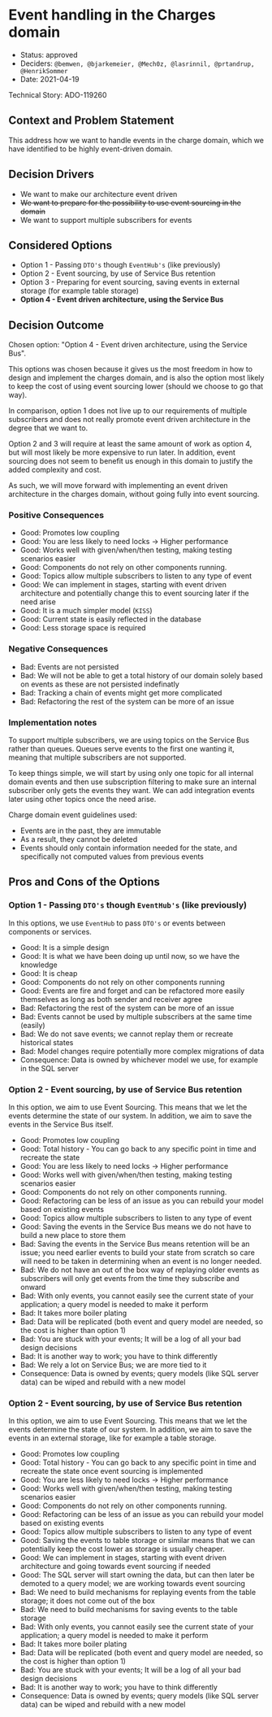 # Event handling in the Charges domain

* Status: approved
* Deciders: `@bemwen, @bjarkemeier, @Mech0z, @lasrinnil, @prtandrup, @HenrikSommer`
* Date: 2021-04-19

Technical Story: ADO-119260

## Context and Problem Statement

This address how we want to handle events in the charge domain, which we have identified to be highly event-driven domain.

## Decision Drivers

* We want to make our architecture event driven
* ~~We want to prepare for the possibility to use event sourcing in the domain~~
* We want to support multiple subscribers for events

## Considered Options

* Option 1 - Passing `DTO's` though `EventHub's` (like previously)
* Option 2 - Event sourcing, by use of Service Bus retention
* Option 3 - Preparing for event sourcing, saving events in external storage (for example table storage)
* __Option 4 - Event driven architecture, using the Service Bus__

## Decision Outcome

Chosen option: "Option 4 - Event driven architecture, using the Service Bus".

This options was chosen because it gives us the most freedom in how to design and implement the charges domain, and is also the option most likely to keep the cost of using event sourcing lower (should we choose to go that way).

In comparison, option 1 does not live up to our requirements of multiple subscribers and does not really promote event driven architecture in the degree that we want to.

Option 2 and 3 will require at least the same amount of work as option 4, but will most likely be more expensive to run later. In addition, event sourcing does not seem to benefit us enough in this domain to justify the added complexity and cost.

As such, we will move forward with implementing an event driven architecture in the charges domain, without going fully into event sourcing.

### Positive Consequences <!-- optional -->

* Good: Promotes low coupling
* Good: You are less likely to need locks -> Higher performance
* Good: Works well with given/when/then testing, making testing scenarios easier
* Good: Components do not rely on other components running.
* Good: Topics allow multiple subscribers to listen to any type of event
* Good: We can implement in stages, starting with event driven architecture and potentially change this to event sourcing later if the need arise
* Good: It is a much simpler model (`KISS`)
* Good: Current state is easily reflected in the database
* Good: Less storage space is required

### Negative Consequences <!-- optional -->

* Bad: Events are not persisted
* Bad: We will not be able to get a total history of our domain solely based on events as these are not persisted indefinatly
* Bad: Tracking a chain of events might get more complicated
* Bad: Refactoring the rest of the system can be more of an issue

### Implementation notes

To support multiple subscribers, we are using topics on the Service Bus rather than queues. Queues serve events to the first one wanting it, meaning that multiple subscribers are not supported.

To keep things simple, we will start by using only one topic for all internal domain events and then use subscription filtering to make sure an internal subscriber only gets the events they want. We can add integration events later using other topics once the need arise.

Charge domain event guidelines used:

* Events are in the past, they are immutable
* As a result, they cannot be deleted
* Events should only contain information needed for the state, and specifically not computed values from previous events

## Pros and Cons of the Options <!-- optional -->

### Option 1 - Passing `DTO's` though `EventHub's` (like previously)

In this options, we use `EventHub` to pass `DTO's` or events between components or services.

* Good: It is a simple design
* Good: It is what we have been doing up until now, so we have the knowledge
* Good: It is cheap
* Good: Components do not rely on other components running
* Good: Events are fire and forget and can be refactored more easily themselves as long as both sender and receiver agree
* Bad: Refactoring the rest of the system can be more of an issue
* Bad: Events cannot be used by multiple subscribers at the same time (easily)
* Bad: We do not save events; we cannot replay them or recreate historical states
* Bad: Model changes require potentially more complex migrations of data
* Consequence: Data is owned by whichever model we use, for example in the SQL server

### Option 2 - Event sourcing, by use of Service Bus retention

In this option, we aim to use Event Sourcing. This means that we let the events determine the state of our system.
In addition, we aim to save the events in the Service Bus itself.

* Good: Promotes low coupling
* Good: Total history - You can go back to any specific point in time and recreate the state
* Good: You are less likely to need locks -> Higher performance
* Good: Works well with given/when/then testing, making testing scenarios easier
* Good: Components do not rely on other components running.
* Good: Refactoring can be less of an issue as you can rebuild your model based on existing events
* Good: Topics allow multiple subscribers to listen to any type of event
* Good: Saving the events in the Service Bus means we do not have to build a new place to store them
* Bad: Saving the events in the Service Bus means retention will be an issue; you need earlier events to build your state from scratch so care will need to be taken in determining when an event is no longer needed.
* Bad: We do not have an out of the box way of replaying older events as subscribers will only get events from the time they subscribe and onward
* Bad: With only events, you cannot easily see the current state of your application; a query model is needed to make it perform
* Bad: It takes more boiler plating
* Bad: Data will be replicated (both event and query model are needed, so the cost is higher than option 1)
* Bad: You are stuck with your events; It will be a log of all your bad design decisions
* Bad: It is another way to work; you have to think differently
* Bad: We rely a lot on Service Bus; we are more tied to it
* Consequence: Data is owned by events; query models (like SQL server data) can be wiped and rebuild with a new model

### Option 2 - Event sourcing, by use of Service Bus retention

In this option, we aim to use Event Sourcing. This means that we let the events determine the state of our system.
In addition, we aim to save the events in an external storage, like for example a table storage.

* Good: Promotes low coupling
* Good: Total history - You can go back to any specific point in time and recreate the state once event sourcing is implemented
* Good: You are less likely to need locks -> Higher performance
* Good: Works well with given/when/then testing, making testing scenarios easier
* Good: Components do not rely on other components running.
* Good: Refactoring can be less of an issue as you can rebuild your model based on existing events
* Good: Topics allow multiple subscribers to listen to any type of event
* Good: Saving the events to table storage or similar means that we can potentially keep the cost lower as storage is usually cheaper.
* Good: We can implement in stages, starting with event driven architecture and going towards event sourcing if needed
* Good: The SQL server will start owning the data, but can then later be demoted to a query model; we are working towards event sourcing
* Bad: We need to build mechanisms for replaying events from the table storage; it does not come out of the box
* Bad: We need to build mechanisms for saving events to the table storage
* Bad: With only events, you cannot easily see the current state of your application; a query model is needed to make it perform
* Bad: It takes more boiler plating
* Bad: Data will be replicated (both event and query model are needed, so the cost is higher than option 1)
* Bad: You are stuck with your events; It will be a log of all your bad design decisions
* Bad: It is another way to work; you have to think differently
* Consequence: Data is owned by events; query models (like SQL server data) can be wiped and rebuild with a new model
